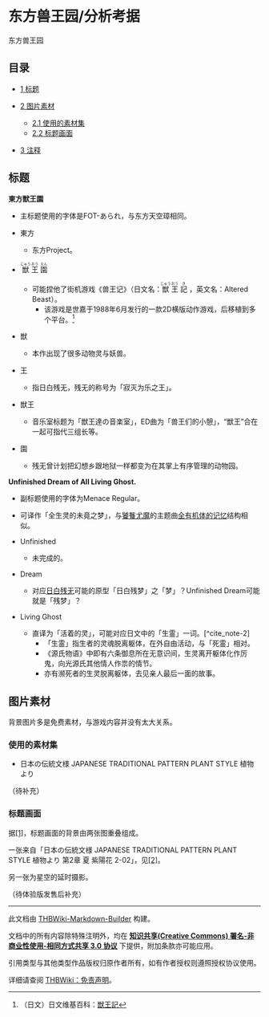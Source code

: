 # 东方兽王园/分析考据

<!-- source html: G:\repos\THBWiki-Markdown-Builder\THBWikiMarkdown\Temp\main\e\e9\ns0%3A%E4%B8%9C%E6%96%B9%E5%85%BD%E7%8E%8B%E5%9B%AD%2F%E5%88%86%E6%9E%90%E8%80%83%E6%8D%AE.html -->

东方兽王园


## 目录

- [1 标题](#标题)
- [2 图片素材](#图片素材)

  - [2.1 使用的素材集](#使用的素材集)
  - [2.2 标题画面](#标题画面)



- [3 注释](#注释)





## 标题
  
 **東方獣王園** 
  

- 主标题使用的字体是FOT-あられ，与东方天空璋相同。
- 東方
  - 东方Project。

- <ruby lang="ja"><rb>獣</rb><rp> (</rp><rt>じゅう</rt><rp>) </rp></ruby>
<ruby lang="ja"><rb>王</rb><rp> (</rp><rt>おう</rt><rp>) </rp></ruby>
<ruby lang="ja"><rb>園</rb><rp> (</rp><rt>えん</rt><rp>) </rp></ruby>

  - 可能捏他了街机游戏《兽王记》（日文名：<ruby lang="ja"><rb>獣</rb><rp> (</rp><rt>じゅう</rt><rp>) </rp></ruby>
<ruby lang="ja"><rb>王</rb><rp> (</rp><rt>おう</rt><rp>) </rp></ruby>
<ruby lang="ja"><rb>記</rb><rp> (</rp><rt>き</rt><rp>) </rp></ruby>
，英文名：Altered Beast）。
    - 该游戏是世嘉于1988年6月发行的一款2D横版动作游戏，后移植到多个平台。[^cite_note-1]


- 獣
  - 本作出现了很多动物灵与妖兽。

- 王
  - 指日白残无，残无的称号为「寂灭为乐之王」。

- 獣王
  - 音乐室标题为「獣王達の音楽室」，ED曲为「兽王们的小憩」，“獣王”合在一起可指代三组长等。

- 園
  - 残无曾计划把幻想乡跟地狱一样都变为在其掌上有序管理的动物园。


  
 **Unfinished Dream of All Living Ghost.** 
  

- 副标题使用的字体为Menace Regular。
- 可译作「全生灵的未竟之梦」，与[饕餮尤魔](./饕餮尤魔.md)的主题曲[全有机体的记忆](./全有机体的记忆.md)结构相似。
- Unfinished
  - 未完成的。

- Dream
  - 对应[日白残无](./日白残无.md)可能的原型「日白残梦」之「梦」？Unfinished Dream可能就是「残梦」？

- Living Ghost
  - 直译为「活着的灵」，可能对应日文中的「生霊」一词。[^cite_note-2]
    - 「生霊」指生者的灵魂脱离躯体，在外自由活动，与「死霊」相对。
    - 《源氏物语》中即有六条御息所在无意识间，生灵离开躯体化作厉鬼，向光源氏其他情人作祟的情节。
    - 亦有濒死者的生灵脱离躯体，去见亲人最后一面的故事。




## 图片素材
  
背景图片多是免费素材，与游戏内容并没有太大关系。
  


### 使用的素材集
- 日本の伝統文様 JAPANESE TRADITIONAL PATTERN PLANT STYLE 植物より

  
（待补充）
  


### 标题画面
  
[](./文件-东方兽王园标题.png.md)
  


  
据[[1]](https://twitter.com/kiribu50mekki/status/1648294322067111936)，标题画面的背景由两张图重叠组成。  

一张来自「日本の伝統文様 JAPANESE TRADITIONAL PATTERN PLANT STYLE 植物より 第2章 夏 紫陽花 2-02」，见[[2]](http://www.sda.nagoya-cu.ac.jp/nt09m26/image/022.jpg)。  

另一张为星空的延时摄影。  

（待体验版发售后补充）
  


[^cite_note-1]: （日文）日文维基百科：[獣王記](https://en.wikipedia.org/wiki/ja:獣王記)





---

此文档由 [THBWiki-Markdown-Builder](https://github.com/Delsin-Yu/THBWiki-Markdown-Builder) 构建。

文档中的所有内容除特殊注明外，均在 [**知识共享(Creative Commons) 署名-非商业性使用-相同方式共享 3.0 协议**](https://creativecommons.org/licenses/by-sa/3.0/deed.zh-hans) 下提供，附加条款亦可能应用。

引用类型与其他类型作品版权归原作者所有，如有作者授权则遵照授权协议使用。

详细请查阅 [THBWiki：免责声明](https://thbwiki.cc/THBWiki:%E5%85%8D%E8%B4%A3%E5%A3%B0%E6%98%8E)。

